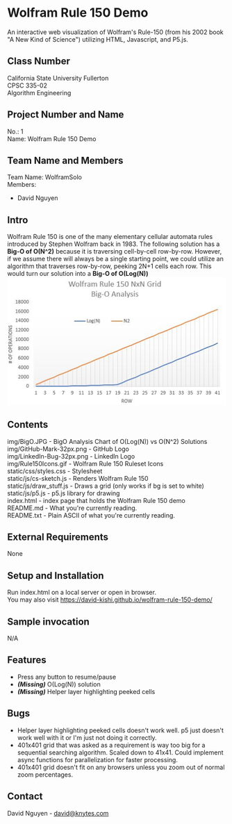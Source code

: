 # Wolfram Rule 150 Demo
An interactive web visualization of Wolfram's Rule-150 (from his 2002 book "A New Kind of Science") utilizing HTML, Javascript, and P5.js.

## Class Number
California State University Fullerton</br>
CPSC 335-02</br>
Algorithm Engineering

## Project Number and Name
No.: 1</br>
Name: Wolfram Rule 150 Demo</br>

## Team Name and Members
Team Name: WolframSolo</br>
Members:
* David Nguyen

## Intro
Wolfram Rule 150 is one of the many elementary cellular automata rules introduced by Stephen Wolfram back in 1983. The following solution has a **Big-O of O(N^2)** because it is traversing cell-by-cell row-by-row. However, if we assume there will always be a single starting point, we could utilize an algorithm that traverses row-by-row, peeking 2N+1 cells each row. This would turn our solution into a **Big-O of O(Log(N))**
![Big-O Analysis](img/BigO.JPG)

## Contents
img/BigO.JPG - BigO Analysis Chart of O(Log(N)) vs O(N^2) Solutions</br>
img/GitHub-Mark-32px.png - GitHub Logo</br>
img/LinkedIn-Bug-32px.png - LinkedIn Logo</br>
img/Rule150Icons.gif - Wolfram Rule 150 Ruleset Icons</br>
static/css/styles.css - Stylesheet</br>
static/js/cs-sketch.js - Renders Wolfram Rule 150</br>
static/js/draw_stuff.js - Draws a grid (only works if bg is set to white)</br>
static/js/p5.js - p5.js library for drawing</br>
index.html - index page that holds the Wolfram Rule 150 demo</br>
README.md - What you're currently reading.</br>
README.txt - Plain ASCII of what you're currently reading.</br>

## External Requirements
None

## Setup and Installation
Run index.html on a local server or open in browser.</br>
You may also visit https://david-kishi.github.io/wolfram-rule-150-demo/

## Sample invocation
N/A

## Features
- Press any button to resume/pause
- ***(Missing)*** O(Log(N)) solution
- ***(Missing)*** Helper layer highlighting peeked cells

## Bugs
- Helper layer highlighting peeked cells doesn't work well. p5 just doesn't work well with it or I'm just not doing it correctly.
- 401x401 grid that was asked as a requirement is way too big for a sequential searching algorithm. Scaled down to 41x41. Could implement async functions for parallelization for faster processing.
- 401x401 grid doesn't fit on any browsers unless you zoom out of normal zoom percentages.

## Contact
David Nguyen - david@knytes.com
